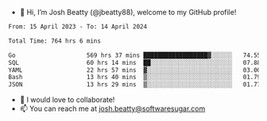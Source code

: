 - 👋 Hi, I’m Josh Beatty (@jbeatty88), welcome to my GitHub profile!

<!--START_SECTION:waka-->

```txt
From: 15 April 2023 - To: 14 April 2024

Total Time: 764 hrs 6 mins

Go                    569 hrs 37 mins ██████████████████▓░░░░░░   74.55 %
SQL                   60 hrs 14 mins  ██░░░░░░░░░░░░░░░░░░░░░░░   07.88 %
YAML                  22 hrs 57 mins  ▓░░░░░░░░░░░░░░░░░░░░░░░░   03.00 %
Bash                  13 hrs 40 mins  ▒░░░░░░░░░░░░░░░░░░░░░░░░   01.79 %
JSON                  13 hrs 29 mins  ▒░░░░░░░░░░░░░░░░░░░░░░░░   01.77 %
```

<!--END_SECTION:waka-->

- 💞️ I would love to collaborate!
- 📫 You can reach me at josh.beatty@softwaresugar.com

<!---
jbeatty88/jbeatty88 is a ✨ special ✨ repository because its `README.md` (this file) appears on your GitHub profile.
You can click the Preview link to take a look at your changes.
--->
